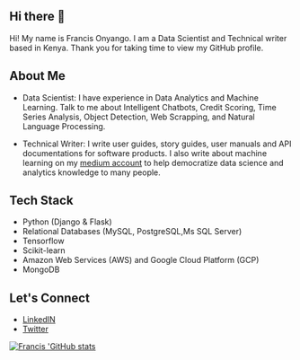 ## Hi there 👋

Hi! My name is Francis Onyango. I am a Data Scientist and Technical writer based in Kenya. 
Thank you for taking time to view my GitHub profile.

## About Me

- Data Scientist: I have experience in Data Analytics and Machine Learning. Talk to me about Intelligent Chatbots, Credit Scoring, Time Series Analysis, Object Detection, Web Scrapping, and Natural Language Processing.

- Technical Writer: I write user guides, story guides, user manuals and API documentations for software products. I also write about machine learning on my [medium account](https://medium.com/@frankonyango.w) to help democratize data science and analytics knowledge to many people. 

## Tech Stack
- Python (Django & Flask)
- Relational Databases (MySQL, PostgreSQL,Ms SQL Server)
- Tensorflow
- Scikit-learn
- Amazon Web Services (AWS) and Google Cloud Platform (GCP)
- MongoDB

## Let's Connect
- [LinkedIN](https://www.linkedin.com/in/francis-onyango-70825b1a9/)
- [Twitter](https://twitter.com/FOnyango_)

[![Francis 'GitHub stats](https://github-readme-stats.vercel.app/api?username=fonyango)](https://github.com/fonyango/github-readme-stats)
